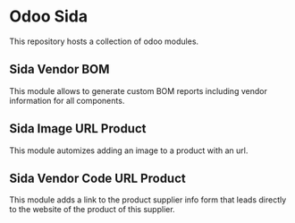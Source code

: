 # Odoo Sida
This repository hosts a collection of odoo modules.

## Sida Vendor BOM

This module allows to generate custom BOM reports including vendor information for all components.

## Sida Image URL Product

This module automizes adding an image to a product with an url.

## Sida Vendor Code URL Product

This module adds a link to the product supplier info form that leads directly to the website of the product of this supplier.
